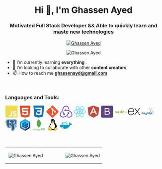 <h1 align="center">Hi 👋, I'm Ghassen Ayed  </h1>
<h3 align="center" style>Motivated Full Stack Developer && Able to quickly learn and maste new technologies</h3>

<p align="center" style="margin : 10px auto;">
<a href="https://www.linkedin.com/in/ghassen-ayed-560236137/" target="blank" style="margin : auto 5px"><img align="center" src="https://cdn.jsdelivr.net/npm/simple-icons@3.0.1/icons/linkedin.svg" alt="Ghassen Ayed" height="30" width="30" /></a>
</p>



<p align="center"><img src="https://komarev.com/ghpvc/?username=Ghassen21&label=PROFILE+VIEWS" alt="Ghassen Ayed" /> </p>

- 🌱 I’m currently learning <b>everything </b>.
- 👯 I’m looking to collaborate with other <b> content creators</b>
- 📫 How to reach me **ghassenayd@gmail.com**
<br />

### Languages and Tools:
<p align="left">
<img width="40" height="40" alt="javascript" src="./icons/javascript-plain.svg"/>
<img width="40" height="40" alt="HTML5" src="./icons/html5-plain.svg"/>
<img width="40" height="40" alt="CSS3" src="./icons/css3-plain.svg"/>
<img width="40" height="40" alt="git" src="./icons/git-plain.svg"/>
<img width="40" height="40" alt="redux" src="./icons/redux-original.svg"/>
<img width="40" height="40" alt="react" src="./icons/react-original.svg"/>
<img width="40" height="40" alt="angular" src="./icons/angularjs-plain.svg"/>
<img width="40" height="40" alt="bootstrap" src="./icons/bootstrap-plain.svg"/>
<img width="40" height="40" alt="nodejs" src="./icons/nodejs-plain-wordmark.svg"/>
<img width="40" height="40" alt="express" src="./icons/express-original.svg"/>
<img width="40" height="40" alt="mysql" src="./icons/mysql-plain-wordmark.svg"/>
<img width="40" height="40" alt="postgresql" src="./icons/postgresql-plain.svg"/>
<img width="40" height="40" alt="sequelize" src="./icons/sequelize-original.svg"/>
<img width="40" height="40" alt="mongodb" src="./icons/mongodb-plain-wordmark.svg"/>
<img width="40" height="40" alt="linux" src="./icons/linux-original.svg"/>
<img width="40" height="40" alt="docker" src="./icons/docker-plain.svg"/>
<br />
<br />
<br>
<table width="100%">
<tr>
<td width="60%">
<p>&nbsp;<img align="center" src="https://github-readme-stats.vercel.app/api?username=Ghassen21&show_icons=true" alt="Ghassen Ayed" /></p>
</td>
<td width="40%">
<p><img align="center" src="https://github-readme-stats.vercel.app/api/top-langs/?username=Ghassen21&layout=compact" alt="Ghassen Ayed" /></p>
</td>
</tr>
</table>


